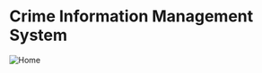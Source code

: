 
<h1>Crime Information Management System</h1>
<img src="https://i.ibb.co/vhGbWf5/Screenshot-2023-05-25-143733.jpg" alt="Home" border="0">
